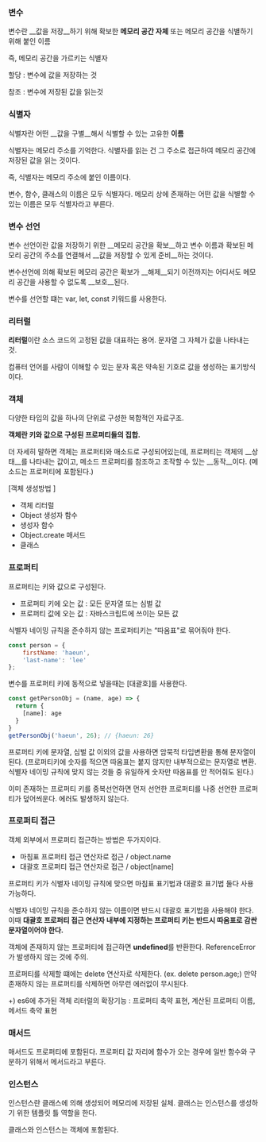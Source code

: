 ### 변수

변수란 __값을 저장__하기 위해 확보한 __메모리 공간 자체__ 또는 메모리 공간을 식별하기 위해 붙인 이름

즉, 메모리 공간을 가르키는 식별자

할당 : 변수에 값을 저장하는 것

참조 : 변수에 저장된 값을 읽는것



### 식별자

식별자란 어떤 __값을 구별__해서 식별할 수 있는 고유한 __이름__

식별자는 메모리 주소를 기억한다. 식별자를 읽는 건 그 주소로 접근하여 메모리 공간에 저장된 값을 읽는 것이다.

즉, 식별자는 메모리 주소에 붙인 이름이다.

변수, 함수, 클래스의 이름은 모두 식별자다. 메모리 상에 존재하는 어떤 값을 식별할 수 있는 이름은 모두 식별자라고 부른다.



### 변수 선언

변수 선언이란 값을 저장하기 위한 __메모리 공간을 확보__하고 변수 이름과 확보된 메모리 공간의 주소를 연결해서 __값을 저장할 수 있게 준비__하는 것이다.

변수선언에 의해 확보된 메모리 공간은 확보가 __해제__되기 이전까지는 어디서도 메모리 공간을 사용할 수 없도록 __보호__된다.

변수를 선언할 떄는 var, let, const 키워드를 사용한다.



### 리터럴

**리터럴**이란 소스 코드의 고정된 값을 대표하는 용어. 문자열 그 자체가 값을 나타내는 것.

컴퓨터 언어를 사람이 이해할 수 있는 문자 혹은 약속된 기호로 값을 생성하는 표기방식이다.



### 객체

다양한 타입의 값을 하나의 단위로 구성한 복합적인 자료구조.

__객체란 키와 값으로 구성된 프로퍼티들의 집합.__

더 자세히 말하면 객체는 프로퍼티와 매소드로 구성되어있는데, 프로퍼티는 객체의 __상태__를 나타내는 값이고, 메소드 프로퍼티를 참조하고 조작할 수 있는 __동작__이다. (메소드는 프로퍼티에 포함된다.)

[객체 생성방법 ]

- 객체 리터럴
- Object 생성자 함수
- 생성자 함수
- Object.create 매서드
- 클래스



### 프로퍼티 

프로퍼티는 키와 값으로 구성된다. 

- 프로퍼티 키에 오는 값 : 모든 문자열 또는 심벌 값
- 프로퍼티 값에 오는 값 : 자바스크립트에 쓰이는 모든 값

식별자 네이밍 규칙을 준수하지 않는 프로퍼티키는 “따옴표"로 묶어줘야 한다.

```javascript
const person = {
	firstName: 'haeun',
	'last-name': 'lee'
};
```

변수를 프로퍼티 키에 동적으로 넣을때는 [대괄호]를 사용한다.

```javascript
const getPersonObj = (name, age) => {
  return {
    [name]: age
  }
}
getPersonObj('haeun', 26); // {haeun: 26}
```

프로퍼티 키에 문자열, 심벌 값 이외의 값을 사용하면 암묵적 타입변환을 통해 문자열이 된다. (프로퍼티키에 숫자를 적으면 따옴표는 붙지 않지만  내부적으로는 문자열로 변환. 식별자 네이밍 규칙에 맞지 않는 것들 중 유일하게 숫자만 따옴표를 안 적어줘도 된다.)

이미 존재하는 프로퍼티 키를 중복선언하면 먼저 선언한 프로퍼티를 나중 선언한 프로퍼티가 덮어씌운다. 에러도 발생하지 않는다.



### 프로퍼티 접근

객체 외부에서 프로퍼티 접근하는 방법은 두가지이다.

- 마침표 프로퍼티 접근 연산자로 접근 / object.name
- 대괄호 프로퍼티 접근 연산자로 접근 / object[name]

프로퍼티 키가 식별자 네이밍 규칙에 맞으면 마침표 표기법과 대괄호 표기법 둘다 사용가능하다.

식별자 네이밍 규칙을 준수하지 않는 이름이면 반드시 대괄호 표기법을 사용해야 한다. 이때 **대괄호 프로퍼티 접근 연산자 내부에 지정하는 프로퍼티 키는 반드시 따옴표로 감싼 문자열이어야 한다.**

객체에 존재하지 않는 프로퍼티에 접근하면 **undefined**를 반환한다. ReferenceError가 발생하지 않는 것에 주의.

프로퍼티를 삭제할 떄에는 delete 연산자로 삭제한다. (ex. delete person.age;) 만약 존재하지 않는 프로퍼티를 삭제하면 아무런 에러없이 무시된다.

+) es6에 추가된 객체 리터럴의 확장기능 : 프로퍼티 축약 표현, 계산된 프로퍼티 이름, 메서드 축약 표현



### 매서드

매서드도 프로퍼티에 포함된다. 프로퍼티 값 자리에 함수가 오는 경우에 일반 함수와 구분하기 위해서 메서드라고 부른다.



### 인스턴스

인스턴스란 클래스에 의해 생성되어 메모리에 저장된 실체. 클래스는 인스턴스를 생성하기 위한 템플릿 틀 역할을 한다.

클래스와 인스턴스는 객체에 포함된다.











































